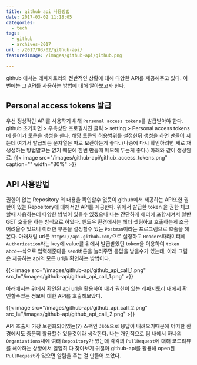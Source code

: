 ```yaml
---
title: github api 사용방법
date: 2017-03-02 11:18:05
categories:
  - tech
tags:
  - github
  - archives-2017
url : /2017/03/02/github-api/
featuredImage: /images/github-api/github.png

---
```

github 에서는 레파지토리의 전반적인 상황에 대해 다양한 API를 제공해주고 있다. 이번에는 그 API를 사용하는 방법에 대해 알아보고자 한다.

## Personal access tokens 발급
우선 정상적인 API를 사용하기 위해 `Personal access tokens`를 발급받아야 한다. github 초기화면 > 우측상단 프로필사진 클릭 > setting > Personal access tokens 에 들어가 토큰을 생성을 한다.
해당 토큰의 허용범위를 설정한뒤 생성을 하면 만들어 지는데 여기서 발급되는 문자열은 따로 보관하는게 좋다. (나중에 다시 확인하려면 새로 재 생성하는 방법말고는 없기 때문에 한번 만들때 메모해 두는게 좋다.)
아래와 같이 생성완료.
{{< image src="/images/github-api/github_access_tokens.png" caption="" width="80%" >}}

## API 사용방법
권한이 없는 Repository 의 내용을 확인할수 없듯이 github에서 제공하는 API또한 권한이 있는 Repository에 대해서만 API를 제공한다. 위에서 발급한 token 을 권한 체크할때 사용하는데 다양한 방법이 있을수 있겠으나 나는 간단하게 헤더에 포함시켜서 일반 GET 호출을 하는 방식으로 하였다. 윈도우 환경에서는 헤더 셋팅하고 호출하는게 조금 어려울수 있으니 이러한 부분을 설정할수 있는 `Postman`이라는 프로그램으로 호출을 해본다.
아래처럼 url은 `https://api.github.com/`으로 설정하고 `Headers`파라미터에 `Authorization`라는 key에 value를 위에서 발급받았던 token을 이용하여 `token abcd~~`식으로 입력해준다음 `send`버튼을 눌러주면 응답을 받을수가 있는데, 아래 그림은 제공하는 api의 모든 url을 확인하는 방법이다.

{{< image src="/images/github-api/github_api_call_1.png" src_l="/images/github-api/github_api_call_1.png" >}}

아래애서는 위에서 확인된 api url을 활용하여 내가 권한이 있는 레파지토리 내에서 확인할수있는 정보에 대한 API를 호출해보았다.

{{< image src="/images/github-api/github_api_call_2.png" src_l="/images/github-api/github_api_call_2.png" >}}

API 호출시 가장 보편화되어있는(?) 스팩인 `JSON`으로 응답이 내려오기때문에 어떠한 환경에서도 충분히 활용할수 있을것이라 생각한다.
나는 개인적으로 팀 내에서 하나의 `Organizations`내에 여러 `Repository`가 있는데 각각의 `PullRequest`에 대해 코드리뷰를 해야하는 상황에서 일일히 다 찾아보기 귀찮아 github-api를 활용해 open된 `PullRequest`가 있으면 알림을 주는 걸 만들어 보았다.
